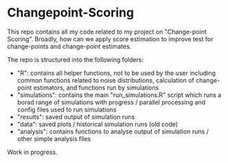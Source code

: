 # Changepoint-Scoring

This repo contains all my code related to my project on "Change-point Scoring". 
Broadly, how can we apply score estimation to improve test for change-points and 
change-point estimates. 

The repo is structured into the following folders:
- "R": contains all helper functions, not to be used by the user including 
common functions related to noise distributions, calculation of change-point
estimators, and functions run by simulations
- "simulations": contains the main "run_simulations.R" script which runs a borad
range of simulations with progress / parallel processing and config files used
to run simulations
- "results": saved output of simulation runs
- "data": saved plots / historical simulation runs (old code)
- "analysis": contains functions to analyse output of simulation runs / other
simple analysis files

Work in progress.